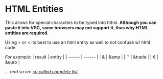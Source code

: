 # HTML Entities
This allows for special characters to be typed into httml.
**Although you can paste it into VSC, some browsers may not support it, thus why HTML entities are required.**

Using > or < its best to use an html entity as well to not confuse w/ html code.

*For example:*
| result | entity |
| ------ | ------ |
|   &    | &amp   |
|   ™    | &trade |
|   €    | &euro  |

*... and so on: [so called complete list](https://www.freeformatter.com/html-entities.html)*